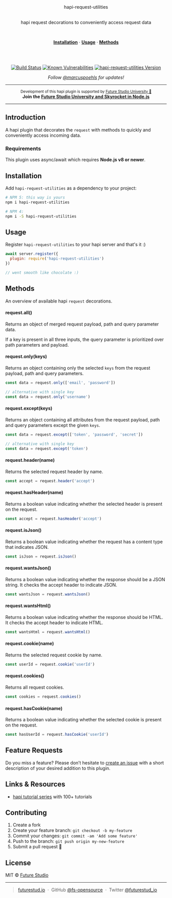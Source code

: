 <div align="center">
  hapi-request-utilities

  <br/>
  <br/>
  <p>
    hapi request decorations to conveniently access request data
  </p>
  <br/>
  <p>
    <a href="#installation"><strong>Installation</strong></a> ·
    <a href="#usage"><strong>Usage</strong></a> ·
    <a href="#methods"><strong>Methods</strong></a>
  </p>
  <br/>
  <br/>
  <p>
  
  [![Build Status](https://travis-ci.org/fs-opensource/hapi-request-utilities.svg?branch=master)](https://travis-ci.org/fs-opensource/hapi-request-utilities)
  <a href="https://snyk.io/test/github/fs-opensource/hapi-request-utilities"><img src="https://snyk.io/test/github/fs-opensource/hapi-request-utilities/badge.svg" alt="Known Vulnerabilities" data-canonical-src="https://snyk.io/test/github/fs-opensource/hapi-request-utilities" style="max-width:100%;"></a>
    <a href="https://www.npmjs.com/package/hapi-request-utilities"><img src="https://img.shields.io/npm/v/hapi-request-utilities.svg" alt="hapi-request-utilities Version" data-canonical-src="https://img.shields.io/npm/v/hapi-request-utilities.svg" style="max-width:100%;"></a>
  </p>
  <p>
    <em>Follow <a href="http://twitter.com/marcuspoehls">@marcuspoehls</a> for updates!</em>
  </p>
</div>

------

<p align="center"><sup>Development of this hapi plugin is supported by <a href="https://futurestud.io">Future Studio University 🚀</a></sup>
<br><b>
Join the <a href="https://futurestud.io/university">Future Studio University and Skyrocket in Node.js</a></b>
</p>

------


## Introduction
A hapi plugin that decorates the `request` with methods to quickly and conveniently access incoming data.


### Requirements
This plugin uses async/await which requires **Node.js v8 or newer**.


## Installation
Add `hapi-request-utilities` as a dependency to your project:

```bash
# NPM 5: this way is yours
npm i hapi-request-utilities

# NPM 4:
npm i -S hapi-request-utilities
```


## Usage
Register `hapi-request-utilities` to your hapi server and that's it :)

```js
await server.register({
  plugin: require('hapi-request-utilities')
})

// went smooth like chocolate :)
```


## Methods
An overview of available hapi `request` decorations.


#### request.all()
Returns an object of merged request payload, path and query parameter data.

If a key is present in all three inputs, the query parameter is prioritized over path parameters and payload.


#### request.only(keys)
Returns an object containing only the selected `keys` from the request payload, path and query parameters.

```js
const data = request.only(['email', 'password'])

// alternative with single key
const data = request.only('username')
```


#### request.except(keys)
Returns an object containing all attributes from the request payload, path and query parameters except the given `keys`.

```js
const data = request.except(['token', 'password', 'secret'])

// alternative with single key
const data = request.except('token')
```


#### request.header(name)
Returns the selected request header by name.

```js
const accept = request.header('accept')
```


#### request.hasHeader(name)
Returns a boolean value indicating whether the selected header is present on the request.

```js
const accept = request.hasHeader('accept')
```


#### request.isJson()
Returns a boolean value indicating whether the request has a content type that indicates JSON.

```js
const isJson = request.isJson()
```


#### request.wantsJson()
Returns a boolean value indicating whether the response should be a JSON string. It checks the accept header to indicate JSON.

```js
const wantsJson = request.wantsJson()
```


#### request.wantsHtml()
Returns a boolean value indicating whether the response should be HTML. It checks the accept header to indicate HTML.

```js
const wantsHtml = request.wantsHtml()
```


#### request.cookie(name)
Returns the selected request cookie by name.

```js
const userId = request.cookie('userId')
```


#### request.cookies()
Returns all request cookies.

```js
const cookies = request.cookies()
```


#### request.hasCookie(name)
Returns a boolean value indicating whether the selected cookie is present on the request.

```js
const hasUserId = request.hasCookie('userId')
```


## Feature Requests
Do you miss a feature? Please don’t hesitate to
[create an issue](https://github.com/fs-opensource/hapi-request-utilities/issues) with a short description of your desired addition to this plugin.


## Links & Resources

- [hapi tutorial series](https://futurestud.io/tutorials/hapi-get-your-server-up-and-running) with 100+ tutorials


## Contributing

1.  Create a fork
2.  Create your feature branch: `git checkout -b my-feature`
3.  Commit your changes: `git commit -am 'Add some feature'`
4.  Push to the branch: `git push origin my-new-feature`
5.  Submit a pull request 🚀


## License

MIT © [Future Studio](https://futurestud.io)

---

> [futurestud.io](https://futurestud.io) &nbsp;&middot;&nbsp;
> GitHub [@fs-opensource](https://github.com/fs-opensource/) &nbsp;&middot;&nbsp;
> Twitter [@futurestud_io](https://twitter.com/futurestud_io)
